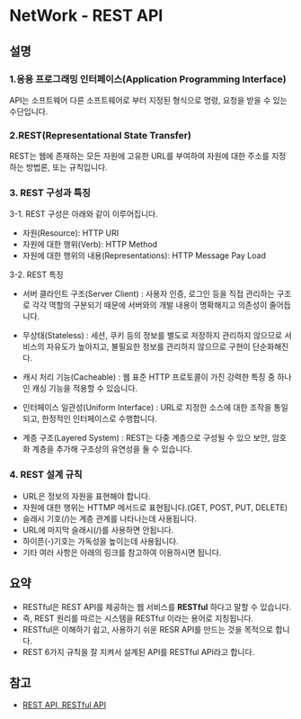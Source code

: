 # NetWork - REST API

## 설명

### 1.응용 프로그래밍 인터페이스(Application Programming Interface)

API는 소프트웨어 다른 소프트웨어로 부터 지정된 형식으로 명령, 요청을 받을 수 있는 수단입니다.

### 2.REST(Representational State Transfer)

REST는 웹에 존재하는 모든 자원에 고유한 URL를 부여하여 자원에 대한 주소를 지정하는 방법론, 또는 규칙입니다.

### 3. REST 구성과 특징

3-1. REST 구성은 아래와 같이 이루어집니다.

- 자원(Resource): HTTP URI
- 자원에 대한 행위(Verb): HTTP Method
- 자원에 대한 행위의 내용(Representations): HTTP Message Pay Load

3-2. REST 특징

- 서버 클라인트 구조(Server Client)
: 사용자 인증, 로그인 등을 직접 관리하는 구조로 각각 역할의 구분되기 때문에 서버와의 개발 내용이 명확해지고 의존성이 줄어듭니다.

- 무상태(Stateless)
: 세션, 쿠키 등의 정보를 별도로 저장하지 관리하지 않으므로 서비스의 자유도가 높아지고, 불필요한 정보를 관리하지 않으므로 구현이 단순화해진다.

- 캐시 처리 기능(Cacheable)
: 웹 표준 HTTP 프로토콜이 가진 강력한 특징 중 하나인 캐싱 기능을 적용할 수 있습니다.

- 인터페이스 일관성(Uniform Interface)
: URL로 지정한 소스에 대한 조작을 통일되고, 한정적인 인터페이스로 수행합니다.

- 계층 구조(Layered System)
: REST는 다중 계층으로 구성될 수 있으 보안, 암호화 계층을 추가해 구조상의 유연성을 둘 수 있습니다.

### 4. REST 설계 규칙

- URL은 정보의 자원을 표현해야 합니다.
- 자원에 대한 행위는 HTTMP 메서드로 표현됩니다.(GET, POST, PUT, DELETE)
- 슬래시 기호(/)는 계층 관계를 나타나는데 사용됩니다.
- URL에 마지막 슬래시(/)를 사용하면 안됩니다.
- 하이픈(-)기호는 가독성을 높이는데 사용됩니다.
- 기타 여러 사항은 아래의 링크를 참고하여 이용하시면 됩니다.

## 요약

- RESTful은 REST API를 제공하는 웹 서비스를 **RESTful** 하다고 말할 수 있습니다.
- 즉, REST 원리를 따르는 시스템을 RESTful 이라는 용어로 지칭됩니다.
- RESTful은 이해하기 쉽고, 사용하기 쉬운 RESR API를 만드는 것을 목적으로 합니다.
- REST 6가지 규칙을 잘 지켜서 설계된 API를 RESTful API라고 합니다.

## 참고

- [REST API, RESTful API](https://velog.io/@stampid/REST-API%EC%99%80-RESTful-API)
